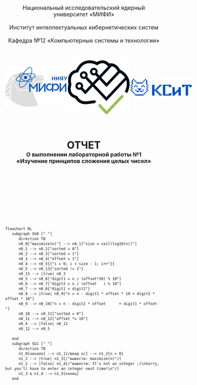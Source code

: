 <style>
 #container {
   display: flex;
   flex-direction: row;
   flex-wrap: nowrap;
   justify-content: space-between;
 }
 #container > img {
   object-fit: contain;
 }
</style>

<p align="center">
   <font size="+1">
      Национальный исследовательский ядерный университет «МИФИ»<br><br>
      Институт интеллектуальных кибернетических систем<br><br>
      Кафедра №12 «Компьютерные системы и технологии»<br><br>
   </font>
</p>

<br>

<div id="container">
  <img width="200" alt="logo_mifi" src="_static/logo_mifi.png">
  <img width="200" alt="icis_logo" src="_static/icis_logo.jpg">
  <img width="200" alt="ksit_logo" src="_static/ksit_logo.svg">
</div>

<br><br><br>

<p align="center">
   <font size="+1">
      <b>
         <font size="+3">
            ОТЧЕТ<br>
         </font>
         О выполнении лабораторной работы №1<br>
         «Изучение принципов сложения целых чисел»<br>
      </b>
   </font>
</p>

<br><br><br><br><br><br><br><br><br><br>

```{mermaid}
flowchart RL
   subgraph SG0 [" "]
      direction TB
      n0_0["maximize(n)"] --> n0_1["size = ceil(log10(n))"]
      n0_1 --> n0_2["sorted = 0"]
      n0_2 --> n0_3["sorted = 1"]
      n0_3 --> n0_4["offset = 1"]
      n0_4 --> n0_5{{"i = 0; i < size - 1; i++"}}
      n0_5 --> n0_13{"sorted != 1"}
      n0_13 --> |true| n0_3
      n0_5 --> n0_6["digit1 = n / (offset*10) % 10"]
      n0_6 --> n0_7["digit2 = n / (offset   ) % 10"]
      n0_7 --> n0_8{"digit1 > digit2"}
      n0_8 --> |true| n0_9["n = n - digit1 * offset * 10 + digit2 * offset * 10"]
      n0_9 --> n0_10["n = n - digit2 * offset      + digit1 * offset     "]
      n0_10 --> n0_11["sorted = 0"]
      n0_11 --> n0_12["offset *= 10"]
      n0_8 --> |false| n0_12
      n0_12 --> n0_5
       
   end
   subgraph SG1 [" "]
      direction TB
      n1_0[начало] --> n1_1[/ввод n/] --> n1_2{n > 0}
      n1_2 --> |true| n1_3[/"вывести: maximize(n)"/]
      n1_2 --> |false| n1_4[/"вывести: It's not an integer ;(\nSorry, but you'll have to enter an integer next time!\n"/]
      n1_3 & n1_4 --> n1_5[конец]
   end
```
